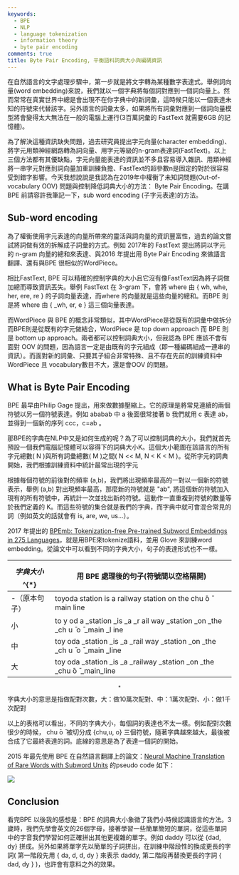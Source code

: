 ```yaml
---
keywords:
  - BPE
  - NLP
  - language tokenization
  - information theory
  - byte pair encoding
comments: true
title: Byte Pair Encoding, 平衡語料詞典大小與編碼資訊
---
```


在自然語言的文字處理步驟中，第一步就是將文字轉為某種數字表達式。舉例詞向量(word embedding)來說，我們就以一個字典將每個詞對應到一個詞向量上。然而常常在真實世界中總是會出現不在你字典中的新詞彙，這時候只能以一個表達未知的符號來代替該字。另外語言的詞彙太多，如果將所有詞彙對應到一個詞向量模型將會變得太大無法在一般的電腦上運行(3百萬詞彙的 FastText 就需要6GB 的記憶體)。

為了解決這種資訊缺失問題，過去研究員提出字元向量(character embedding)、將字元用類神經網路轉為詞向量、用字元等級的n-gram表達詞(FastText)。以上三個方法都有其優缺點，字元向量能表達的資訊並不多且容易導入雜訊、用類神經將一串字元對應到詞向量加重訓練負擔、FastText的超參數n是固定的對於很容易受到錯字影響。今天我想說說是我認為在2019年中權衡了未知詞問題(Out-of-vocabulary OOV) 問題與控制降低詞典大小的方法： Byte Pair Encoding。在講BPE 前請容許我筆記一下，sub word encoding (子字元表達)的方法。

## Sub-word encoding

為了權衡使用字元表達的向量所帶來的靈活與詞向量的資訊豐富性，過去的論文嘗試將詞做有效的拆解成子詞彙的方式。例如 2017年的 FastText 提出將詞以字元的 n-gram 向量的總和來表達、與2016 年提出用 Byte Pair Encoding 來做語言翻譯、還有與BPE 很相似的WordPiece。

相比FastText, BPE 可以精確的控制字典的大小且它沒有像FastText因為將子詞做加總而導致資訊丟失。舉例 FastText 在 3-gram 下，會將 where 由 { wh, whe, her, ere, re } 的子詞向量表達，而where 的向量就是這些向量的總和。而BPE 則是將 where 由 { _wh, er, e } 這三個向量表達。

而WordPiece 與 BPE 的概念非常類似，其中WordPiece是從既有的詞彙中做拆分而BPE則是從既有的字元做結合，WordPiece 是 top down approach 而 BPE 則是 bottom up approach。兩者都可以控制詞典大小，但我認為 BPE 應該不會有面對 OOV 的問題，因為語言一定是由既有的字元組成（即一種編碼組成一連串的資訊）。而面對新的詞彙、只要其子組合非常特殊、且不存在先前的訓練資料中WordPiece 且 vocabulary數目不大，還是會OOV 的問題。

## What is Byte Pair Encoding

BPE 最早由Philip Gage 提出，用來做數據壓縮上。它的原理是將常見連續的兩個符號以另一個符號表達。例如 ababab 中 a 後面很常接著 b 我們就用 c 表達 ab，並得到一個新的序列 ccc，c=ab 。

那BPE的字典在NLP中又是如何生成的呢？為了可以控制詞典的大小，我們就首先預設一個我們電腦記憶體可以容得下的詞典大小K。這個大小範圍在該語言的所有字元總數( N )與所有詞彙總數( M )之間( N << M, N < K < M )。從所字元的詞典開始，我們根據訓練資料中統計最常出現的字元

根據每個符號的前後對的頻率 (a,b)，我們將出現頻率最高的一對以一個新的符號表示，舉例 (a,b) 對出現頻率最高，那麼新的符號就是 "ab", 將這個新的符號加入現有的所有符號中，再統計一次並找出新的符號。這動作一直重複到符號的數量等於我們定義的 K。而這些符號的集合就是我們的字典，而字典中就可會混合常見的詞（例如英文的話就會有 is, are, we, us...）。

2017 年提出的 [BPEmb: Tokenization-free Pre-trained Subword Embeddings in 275 Languages](https://arxiv.org/abs/1710.02187)，就是用BPE來tokenize語料，並用 Glove 來訓練word embedding。從論文中可以看到不同的字典大小，句子的表達形式也不一樣。


| $$字典大小$$^{*} | 用 BPE 處理後的句子(符號間以空格隔開) |
| ------- | ---- |
| -（原本句子） | toyoda station is a railway station on the chu ̄o ̄ main line   |
| 小    |   to y od a _station _is _a _r ail way _station _on _the _ch u ̄ o ̄ _main _l ine  |
| 中    | toy oda _station _is _a _rail way _station _on _the _ch u ̄ o ̄ _main _line   |
| 大    |  toy oda _station _is _a _railway _station _on _the _chu ̄o ̄ _main_line  |

$$ ^{*}$$ 字典大小的意思是指做配對次數，大：做10萬次配對、中：1萬次配對、小：做1千次配對

以上的表格可以看出，不同的字典大小，每個詞的表達也不太一樣。例如配對次數很少的時候， chu ̄o ̄ 被切分成 {chu,u, o} 三個符號，隨著字典越來越大，最後被合成了它最終表達的詞。底線的意思是為了表達一個詞的開始。

2015 年最先使用 BPE 在自然語言翻譯上的論文：[Neural Machine Translation of Rare Words with Subword Units](https://www.aclweb.org/anthology/P16-1162) 的pseudo code 如下：

![](https://miro.medium.com/max/485/1*_bpIUb6YZr6DOMLAeSU2WA.png#center)

## Conclusion

看完BPE 以後我的感想是：BPE 的詞典大小象徵了我們小時候認識語言的方法。3歲時，我們先學會英文的26個字母，接著學習一些簡單簡短的單詞，從這些單詞中的字音我們學習如何正確拼出其他更複雜的單字。例如 daddy 可以從 {dad, dy} 拼成。另外如果將單字先以簡單的子詞拼出，在訓練中階段性的換成更長的字詞( 第一階段先用 { da, d, d, dy } 來表示 daddy, 第二階段再替換更長的字詞 { dad, dy } )，也許會有意料之外的效果。
